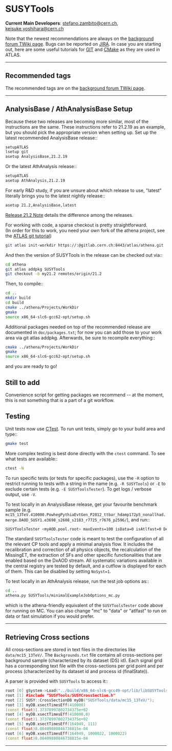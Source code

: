SUSYTools
====================================
**Current Main Developers**: stefano.zambito@cern.ch, keisuke.yoshihara@cern.ch

Note that the newest recommendations are always on the [background forum TWiki page](https://twiki.cern.ch/twiki/bin/viewauth/AtlasProtected/BackgroundStudies).  Bugs can be reported on [JIRA](https://its.cern.ch/jira/projects/ATLSUSYSW).  In case you are starting out, here are some useful tutorials for [GIT](https://twiki.cern.ch/twiki/bin/view/AtlasComputing/GitTutorial) and [CMake](https://twiki.cern.ch/twiki/bin/view/AtlasComputing/CMakeTestProjectInstructions) as they are used in ATLAS.

------------------------------------
Recommended tags
------------------------------------

The recommended tags are on the [background forum TWiki page](https://twiki.cern.ch/twiki/bin/viewauth/AtlasProtected/BackgroundStudies).

------------------------------------
AnalysisBase / AthAnalysisBase Setup
------------------------------------

Because these two releases are becoming more similar, most of the instructions are the same.  These instructions refer to 21.2.19 as an example, but you should pick the appropriate version when setting up.  Set up the latest recommended AnalysisBase release::

```bash
setupATLAS
lsetup git
asetup AnalysisBase,21.2.19
```

Or the latest AthAnalysis release::

```bash
setupATLAS
asetup AthAnalysis,21.2.19
```

For early R&D study, if you are unsure about which release to use, "latest" literally brings you to the latest nightly release::
```bash
asetup 21.2,AnalysisBase,latest
```

[Release 21.2 Note](https://twiki.cern.ch/twiki/bin/viewauth/AtlasProtected/AnalysisBaseReleaseNotes21_2) details the difference among the releases. 

For working with code, a sparse checkout is pretty straightforward.  
(In order for this to work, you need your own fork of the athena project, see the [ATLAS git tutorial](https://atlassoftwaredocs.web.cern.ch/gittutorial/gitlab-fork/))  

```bash
git atlas init-workdir https://:@gitlab.cern.ch:8443/atlas/athena.git
```

And then the version of SUSYTools in the release can be checked out via::

```bash
cd athena
git atlas addpkg SUSYTools
git checkout -b my21.2 remotes/origin/21.2
```

Then, to compile::

```bash
cd ..
mkdir build
cd build
cmake ../athena/Projects/WorkDir
gmake
source x86_64-slc6-gcc62-opt/setup.sh
```

Additional packages needed on top of the recommended release are documented in `doc/packages.txt`; for now you can add those to your work area via git atlas addpkg.  Afterwards, be sure to recompile everything::

```bash   
cmake ../athena/Projects/WorkDir
gmake
source x86_64-slc6-gcc62-opt/setup.sh
```

and you are ready to go!

## Still to add ##

Convenience script for getting packages we recommend -- at the moment, this is not something that is a part of a git workflow.

Testing
--------------

Unit tests now use [CTest](https://cmake.org/Wiki/CMake/Testing_With_CTest).  To run unit tests, simply go to your build area and type::

```bash
gmake test
```

More complex testing is best done directly with the `ctest` command.  To see what tests are available::

```bash
ctest -N
```

To run specific tests (or tests for specific packages), use the `-R` option to restrict running to tests with a string in the name (e.g. `-R SUSYTools`) or `-E` to exclude certain tests (e.g. `-E SUSYToolsTester`).  To get logs / verbose output, use `-V`.

To test locally in an AnalysisBase release, get your favourite benchmark sample (e.g. `mc15_13TeV.410000.PowhegPythiaEvtGen_P2012_ttbar_hdamp172p5_nonallhad.merge.DAOD_SUSY1.e3698_s2608_s2183_r7725_r7676_p2596/`), and run::

```bash
SUSYToolsTester <myAOD.pool.root> maxEvents=100 isData=0 isAtlfast=0 Debug=0 NoSyst=0 2>&1 | tee log
```

The standard `SUSYToolsTester` code is meant to test the configuration of all the relevant CP tools and apply a minimal analysis flow. It includes the recalibration and correction of all physics objects, the recalculation of the MissingET, the extraction of SFs and other specific functionalities that are enabled based on the DxAOD stream. All systematic variations available in the central registry are tested by default, and a cutflow is displayed for each of them. This can be disabled by setting `NoSyst=1`.

To test locally in an AthAnalysis release, run the test job options as::

```bash
cd ..
athena.py SUSYTools/minimalExampleJobOptions_mc.py
```

which is the athena-friendly equivalent of the `SUSYToolsTester` code above for running on MC.  You can also change "mc" to "data" or "atlfast" to run on data or fast simulation if you would prefer.

--------------------------------
Retrieving Cross sections
--------------------------------
All cross-sections are stored in text files in the directories like `data/mc15_13TeV/`.
The `Backgrounds.txt` file contains all cross-sections per background sample (characterized by its dataset (DS) id).
Each signal grid has a corresponding text file with the cross-sections per grid point and per process (characterized by its dataset id and process id (finalState)).

A parser is provided with `SUSYTools` to access it::

```c++
root [0] gSystem->Load("../build/x86_64-slc6-gcc49-opt/lib/libSUSYToolsLib.so")
root [1] #include "SUSYTools/SUSYCrossSection.h"
root [2] SUSY::CrossSectionDB myDB("SUSYTools/data/mc15_13TeV/");
root [3] myDB.xsectTimesEff(410000)
(const float)1.37378997802734375e+02
root [4] myDB.xsectTimesEff(410000,0)
(const float)1.37378997802734375e+02
root [5] myDB.xsectTimesEff(164949, 111)
(const float)8.08409880846738815e-04
root [6] myDB.xsectTimesEff(164949, 1000022, 1000022)
(const float)8.08409880846738815e-04
```

------------------------------------
